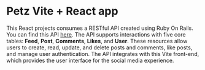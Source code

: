 # Petz Vite + React app

This React projects consumes a RESTful API created using Ruby On Rails. You can find this API [here](https://github.com/cvaldivia83/rails-petz-api). 
The API supports interactions with five core tables: **Feed**, **Post**, **Comments**, **Likes**, and **User**. These resources allow users to create, read, update, and delete posts and comments, like posts, and manage user authentication. The API integrates with this Vite front-end, which provides the user interface for the social media experience.